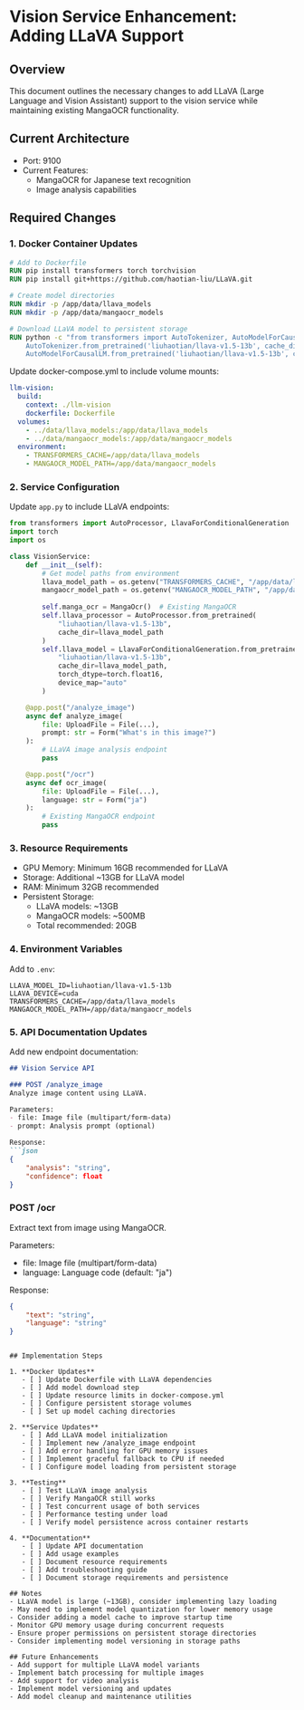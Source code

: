 # Vision Service Enhancement: Adding LLaVA Support

## Overview
This document outlines the necessary changes to add LLaVA (Large Language and Vision Assistant) support to the vision service while maintaining existing MangaOCR functionality.

## Current Architecture
- Port: 9100
- Current Features:
  - MangaOCR for Japanese text recognition
  - Image analysis capabilities

## Required Changes

### 1. Docker Container Updates
```dockerfile
# Add to Dockerfile
RUN pip install transformers torch torchvision
RUN pip install git+https://github.com/haotian-liu/LLaVA.git

# Create model directories
RUN mkdir -p /app/data/llava_models
RUN mkdir -p /app/data/mangaocr_models

# Download LLaVA model to persistent storage
RUN python -c "from transformers import AutoTokenizer, AutoModelForCausalLM; \
    AutoTokenizer.from_pretrained('liuhaotian/llava-v1.5-13b', cache_dir='/app/data/llava_models'); \
    AutoModelForCausalLM.from_pretrained('liuhaotian/llava-v1.5-13b', cache_dir='/app/data/llava_models')"
```

Update docker-compose.yml to include volume mounts:
```yaml
llm-vision:
  build:
    context: ./llm-vision
    dockerfile: Dockerfile
  volumes:
    - ../data/llava_models:/app/data/llava_models
    - ../data/mangaocr_models:/app/data/mangaocr_models
  environment:
    - TRANSFORMERS_CACHE=/app/data/llava_models
    - MANGAOCR_MODEL_PATH=/app/data/mangaocr_models
```

### 2. Service Configuration
Update `app.py` to include LLaVA endpoints:
```python
from transformers import AutoProcessor, LlavaForConditionalGeneration
import torch
import os

class VisionService:
    def __init__(self):
        # Get model paths from environment
        llava_model_path = os.getenv("TRANSFORMERS_CACHE", "/app/data/llava_models")
        mangaocr_model_path = os.getenv("MANGAOCR_MODEL_PATH", "/app/data/mangaocr_models")
        
        self.manga_ocr = MangaOcr()  # Existing MangaOCR
        self.llava_processor = AutoProcessor.from_pretrained(
            "liuhaotian/llava-v1.5-13b",
            cache_dir=llava_model_path
        )
        self.llava_model = LlavaForConditionalGeneration.from_pretrained(
            "liuhaotian/llava-v1.5-13b",
            cache_dir=llava_model_path,
            torch_dtype=torch.float16,
            device_map="auto"
        )

    @app.post("/analyze_image")
    async def analyze_image(
        file: UploadFile = File(...),
        prompt: str = Form("What's in this image?")
    ):
        # LLaVA image analysis endpoint
        pass

    @app.post("/ocr")
    async def ocr_image(
        file: UploadFile = File(...),
        language: str = Form("ja")
    ):
        # Existing MangaOCR endpoint
        pass
```

### 3. Resource Requirements
- GPU Memory: Minimum 16GB recommended for LLaVA
- Storage: Additional ~13GB for LLaVA model
- RAM: Minimum 32GB recommended
- Persistent Storage:
  - LLaVA models: ~13GB
  - MangaOCR models: ~500MB
  - Total recommended: 20GB

### 4. Environment Variables
Add to `.env`:
```env
LLAVA_MODEL_ID=liuhaotian/llava-v1.5-13b
LLAVA_DEVICE=cuda
TRANSFORMERS_CACHE=/app/data/llava_models
MANGAOCR_MODEL_PATH=/app/data/mangaocr_models
```

### 5. API Documentation Updates
Add new endpoint documentation:
```markdown
## Vision Service API

### POST /analyze_image
Analyze image content using LLaVA.

Parameters:
- file: Image file (multipart/form-data)
- prompt: Analysis prompt (optional)

Response:
```json
{
    "analysis": "string",
    "confidence": float
}
```

### POST /ocr
Extract text from image using MangaOCR.

Parameters:
- file: Image file (multipart/form-data)
- language: Language code (default: "ja")

Response:
```json
{
    "text": "string",
    "language": "string"
}
```
```

## Implementation Steps

1. **Docker Updates**
   - [ ] Update Dockerfile with LLaVA dependencies
   - [ ] Add model download step
   - [ ] Update resource limits in docker-compose.yml
   - [ ] Configure persistent storage volumes
   - [ ] Set up model caching directories

2. **Service Updates**
   - [ ] Add LLaVA model initialization
   - [ ] Implement new /analyze_image endpoint
   - [ ] Add error handling for GPU memory issues
   - [ ] Implement graceful fallback to CPU if needed
   - [ ] Configure model loading from persistent storage

3. **Testing**
   - [ ] Test LLaVA image analysis
   - [ ] Verify MangaOCR still works
   - [ ] Test concurrent usage of both services
   - [ ] Performance testing under load
   - [ ] Verify model persistence across container restarts

4. **Documentation**
   - [ ] Update API documentation
   - [ ] Add usage examples
   - [ ] Document resource requirements
   - [ ] Add troubleshooting guide
   - [ ] Document storage requirements and persistence

## Notes
- LLaVA model is large (~13GB), consider implementing lazy loading
- May need to implement model quantization for lower memory usage
- Consider adding a model cache to improve startup time
- Monitor GPU memory usage during concurrent requests
- Ensure proper permissions on persistent storage directories
- Consider implementing model versioning in storage paths

## Future Enhancements
- Add support for multiple LLaVA model variants
- Implement batch processing for multiple images
- Add support for video analysis
- Implement model versioning and updates
- Add model cleanup and maintenance utilities 